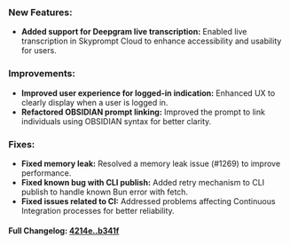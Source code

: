 ### **New Features:**
- **Added support for Deepgram live transcription:** Enabled live transcription in Skyprompt Cloud to enhance accessibility and usability for users.

### **Improvements:**
- **Improved user experience for logged-in indication:** Enhanced UX to clearly display when a user is logged in.
- **Refactored OBSIDIAN prompt linking:** Improved the prompt to link individuals using OBSIDIAN syntax for better clarity.

### **Fixes:**
- **Fixed memory leak:** Resolved a memory leak issue (#1269) to improve performance.
- **Fixed known bug with CLI publish:** Added retry mechanism to CLI publish to handle known Bun error with fetch.
- **Fixed issues related to CI:** Addressed problems affecting Continuous Integration processes for better reliability.

#### **Full Changelog:** [4214e..b341f](https://github.com/mediar-ai/skyprompt/compare/4214e..b341f)

